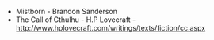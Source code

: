 - Mistborn - Brandon Sanderson
- The Call of Cthulhu - H.P Lovecraft - http://www.hplovecraft.com/writings/texts/fiction/cc.aspx

